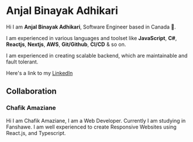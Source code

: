 # Anjal Binayak Adhikari

Hi I am **Anjal Binayak Adhikari**, Software Engineer based in Canada 🍁. 

I am experienced in various languages and toolset like **JavaScript**, **C#**, **Reactjs**, **Nextjs**, **AWS**, **Git/Github**, **CI/CD** & so on.

I am experienced in creating scalable backend, which are maintainable and fault tolerant.

Here's a link to my [LinkedIn](https://www.linkedin.com/in/anjalbinayak/)



## Collaboration

### Chafik Amaziane

Hi I am Chafik Amaziane, I am a Web Developer. Currently I am studying in Fanshawe. I am well experienced to create Responsive Websites using React.js, and Typescript.


